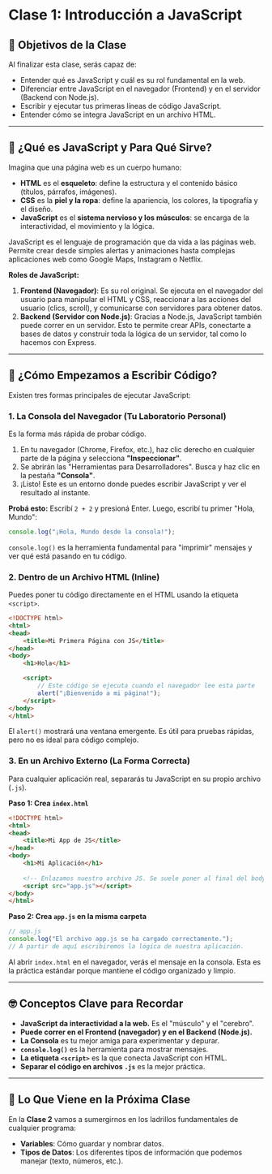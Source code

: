 # Clase 1: Introducción a JavaScript

## 🎯 Objetivos de la Clase

Al finalizar esta clase, serás capaz de:
- Entender qué es JavaScript y cuál es su rol fundamental en la web.
- Diferenciar entre JavaScript en el navegador (Frontend) y en el servidor (Backend con Node.js).
- Escribir y ejecutar tus primeras líneas de código JavaScript.
- Entender cómo se integra JavaScript en un archivo HTML.

---

## 🤔 ¿Qué es JavaScript y Para Qué Sirve?

Imagina que una página web es un cuerpo humano:
- **HTML** es el **esqueleto**: define la estructura y el contenido básico (títulos, párrafos, imágenes).
- **CSS** es la **piel y la ropa**: define la apariencia, los colores, la tipografía y el diseño.
- **JavaScript** es el **sistema nervioso y los músculos**: se encarga de la interactividad, el movimiento y la lógica.

JavaScript es el lenguaje de programación que da vida a las páginas web. Permite crear desde simples alertas y animaciones hasta complejas aplicaciones web como Google Maps, Instagram o Netflix.

**Roles de JavaScript:**
1.  **Frontend (Navegador)**: Es su rol original. Se ejecuta en el navegador del usuario para manipular el HTML y CSS, reaccionar a las acciones del usuario (clics, scroll), y comunicarse con servidores para obtener datos.
2.  **Backend (Servidor con Node.js)**: Gracias a Node.js, JavaScript también puede correr en un servidor. Esto te permite crear APIs, conectarte a bases de datos y construir toda la lógica de un servidor, tal como lo hacemos con Express.

---

## 🚀 ¿Cómo Empezamos a Escribir Código?

Existen tres formas principales de ejecutar JavaScript:

### 1. La Consola del Navegador (Tu Laboratorio Personal)
Es la forma más rápida de probar código.
1.  En tu navegador (Chrome, Firefox, etc.), haz clic derecho en cualquier parte de la página y selecciona **"Inspeccionar"**.
2.  Se abrirán las "Herramientas para Desarrolladores". Busca y haz clic en la pestaña **"Consola"**.
3.  ¡Listo! Este es un entorno donde puedes escribir JavaScript y ver el resultado al instante.

**Probá esto:** Escribí `2 + 2` y presioná Enter. Luego, escribí tu primer "Hola, Mundo":
```javascript
console.log("¡Hola, Mundo desde la consola!");
```
`console.log()` es la herramienta fundamental para "imprimir" mensajes y ver qué está pasando en tu código.

### 2. Dentro de un Archivo HTML (Inline)
Puedes poner tu código directamente en el HTML usando la etiqueta `<script>`.

```html
<!DOCTYPE html>
<html>
<head>
    <title>Mi Primera Página con JS</title>
</head>
<body>
    <h1>Hola</h1>

    <script>
        // Este código se ejecuta cuando el navegador lee esta parte
        alert("¡Bienvenido a mi página!");
    </script>
</body>
</html>
```
El `alert()` mostrará una ventana emergente. Es útil para pruebas rápidas, pero no es ideal para código complejo.

### 3. En un Archivo Externo (La Forma Correcta)
Para cualquier aplicación real, separarás tu JavaScript en su propio archivo (`.js`).

**Paso 1: Crea `index.html`**
```html
<!DOCTYPE html>
<html>
<head>
    <title>Mi App de JS</title>
</head>
<body>
    <h1>Mi Aplicación</h1>
    
    <!-- Enlazamos nuestro archivo JS. Se suele poner al final del body -->
    <script src="app.js"></script>
</body>
</html>
```

**Paso 2: Crea `app.js` en la misma carpeta**
```javascript
// app.js
console.log("El archivo app.js se ha cargado correctamente.");
// A partir de aquí escribiremos la lógica de nuestra aplicación.
```
Al abrir `index.html` en el navegador, verás el mensaje en la consola. Esta es la práctica estándar porque mantiene el código organizado y limpio.

---

## 🤓 Conceptos Clave para Recordar

- **JavaScript da interactividad a la web.** Es el "músculo" y el "cerebro".
- **Puede correr en el Frontend (navegador) y en el Backend (Node.js).**
- **La Consola** es tu mejor amiga para experimentar y depurar.
- **`console.log()`** es la herramienta para mostrar mensajes.
- **La etiqueta `<script>`** es la que conecta JavaScript con HTML.
- **Separar el código en archivos `.js`** es la mejor práctica.

---

## 🎯 Lo Que Viene en la Próxima Clase

En la **Clase 2** vamos a sumergirnos en los ladrillos fundamentales de cualquier programa:
- **Variables**: Cómo guardar y nombrar datos.
- **Tipos de Datos**: Los diferentes tipos de información que podemos manejar (texto, números, etc.).
